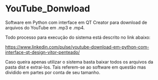 # YouTube_Donwload
Software em Python com interface em QT Creator para download de arquivos do YouTube em .mp3 e .mp4.

Todo processo para execução do sistema está descrito no link abaixo:

https://www.linkedin.com/pulse/youtube-download-em-python-com-interface-qt-design-vitor-penteado/

Caso queira apenas utilizar o sistema basta baixar todos os arquivos da pasta dist e extrai-los. Tais referem-se ao software em questão mas dividido em partes por conta de seu tamanho.
